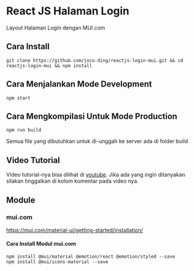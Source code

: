 # React JS Halaman Login 

Layout Halaman Login dengan MUI.com

## Cara Install

    git clone https://github.com/joco-ding/reactjs-login-mui.git && cd reactjs-login-mui && npm install

## Cara Menjalankan Mode Development

    npm start

## Cara Mengkompilasi Untuk Mode Production

    npm run build

Semua file yang dibutuhkan untuk di-unggah ke server ada di folder build

## Video Tutorial

Video tutorial-nya bisa dilihat di [youtube](https://youtu.be/CEJmSeHXc6I). Jika ada yang ingin ditanyakan silakan tinggalkan di kolom komentar pada video nya.

## Module

### mui.com
https://mui.com/material-ui/getting-started/installation/

#### Cara Install Modul mui.com
    npm install @mui/material @emotion/react @emotion/styled --save
    npm install @mui/icons-material --save
